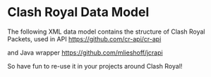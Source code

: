 # Clash Royal Data Model

The following XML data model contains the structure of Clash Royal Packets, used in API https://github.com/cr-api/cr-api

and Java wrapper https://github.com/mlieshoff/jcrapi

So have fun to re-use it in your projects around Clash Royal!